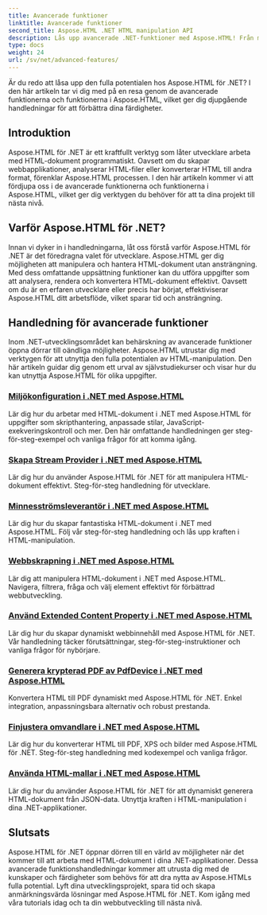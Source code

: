 ```yaml
---
title: Avancerade funktioner
linktitle: Avancerade funktioner
second_title: Aspose.HTML .NET HTML manipulation API
description: Lås upp avancerade .NET-funktioner med Aspose.HTML! Från miljökonfiguration till webbskrapning, utforska omfattande handledningar för kraftfull webbutveckling.
type: docs
weight: 24
url: /sv/net/advanced-features/
---
```


Är du redo att låsa upp den fulla potentialen hos Aspose.HTML för .NET? I den här artikeln tar vi dig med på en resa genom de avancerade funktionerna och funktionerna i Aspose.HTML, vilket ger dig djupgående handledningar för att förbättra dina färdigheter.

## Introduktion

Aspose.HTML för .NET är ett kraftfullt verktyg som låter utvecklare arbeta med HTML-dokument programmatiskt. Oavsett om du skapar webbapplikationer, analyserar HTML-filer eller konverterar HTML till andra format, förenklar Aspose.HTML processen. I den här artikeln kommer vi att fördjupa oss i de avancerade funktionerna och funktionerna i Aspose.HTML, vilket ger dig verktygen du behöver för att ta dina projekt till nästa nivå.

## Varför Aspose.HTML för .NET?

Innan vi dyker in i handledningarna, låt oss förstå varför Aspose.HTML för .NET är det föredragna valet för utvecklare. Aspose.HTML ger dig möjligheten att manipulera och hantera HTML-dokument utan ansträngning. Med dess omfattande uppsättning funktioner kan du utföra uppgifter som att analysera, rendera och konvertera HTML-dokument effektivt. Oavsett om du är en erfaren utvecklare eller precis har börjat, effektiviserar Aspose.HTML ditt arbetsflöde, vilket sparar tid och ansträngning.

## Handledning för avancerade funktioner
Inom .NET-utvecklingsområdet kan behärskning av avancerade funktioner öppna dörrar till oändliga möjligheter. Aspose.HTML utrustar dig med verktygen för att utnyttja den fulla potentialen av HTML-manipulation. Den här artikeln guidar dig genom ett urval av självstudiekurser och visar hur du kan utnyttja Aspose.HTML för olika uppgifter.
### [Miljökonfiguration i .NET med Aspose.HTML](./environment-configuration/)
Lär dig hur du arbetar med HTML-dokument i .NET med Aspose.HTML för uppgifter som skripthantering, anpassade stilar, JavaScript-exekveringskontroll och mer. Den här omfattande handledningen ger steg-för-steg-exempel och vanliga frågor för att komma igång.
### [Skapa Stream Provider i .NET med Aspose.HTML](./create-stream-provider/)
Lär dig hur du använder Aspose.HTML för .NET för att manipulera HTML-dokument effektivt. Steg-för-steg handledning för utvecklare.
### [Minnesströmsleverantör i .NET med Aspose.HTML](./memory-stream-provider/)
Lär dig hur du skapar fantastiska HTML-dokument i .NET med Aspose.HTML. Följ vår steg-för-steg handledning och lås upp kraften i HTML-manipulation.
### [Webbskrapning i .NET med Aspose.HTML](./web-scraping/)
Lär dig att manipulera HTML-dokument i .NET med Aspose.HTML. Navigera, filtrera, fråga och välj element effektivt för förbättrad webbutveckling.
### [Använd Extended Content Property i .NET med Aspose.HTML](./use-extended-content-property/)
Lär dig hur du skapar dynamiskt webbinnehåll med Aspose.HTML för .NET. Vår handledning täcker förutsättningar, steg-för-steg-instruktioner och vanliga frågor för nybörjare.
### [Generera krypterad PDF av PdfDevice i .NET med Aspose.HTML](./generate-encrypted-pdf-by-pdfdevice/)
Konvertera HTML till PDF dynamiskt med Aspose.HTML för .NET. Enkel integration, anpassningsbara alternativ och robust prestanda.
### [Finjustera omvandlare i .NET med Aspose.HTML](./fine-tuning-converters/)
Lär dig hur du konverterar HTML till PDF, XPS och bilder med Aspose.HTML för .NET. Steg-för-steg handledning med kodexempel och vanliga frågor.
### [Använda HTML-mallar i .NET med Aspose.HTML](./using-html-templates/)
Lär dig hur du använder Aspose.HTML för .NET för att dynamiskt generera HTML-dokument från JSON-data. Utnyttja kraften i HTML-manipulation i dina .NET-applikationer.


## Slutsats

Aspose.HTML för .NET öppnar dörren till en värld av möjligheter när det kommer till att arbeta med HTML-dokument i dina .NET-applikationer. Dessa avancerade funktionshandledningar kommer att utrusta dig med de kunskaper och färdigheter som behövs för att dra nytta av Aspose.HTMLs fulla potential. Lyft dina utvecklingsprojekt, spara tid och skapa anmärkningsvärda lösningar med Aspose.HTML för .NET. Kom igång med våra tutorials idag och ta din webbutveckling till nästa nivå.